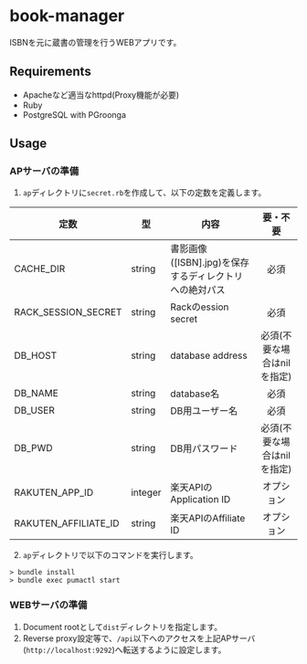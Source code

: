 book-manager
============

ISBNを元に蔵書の管理を行うWEBアプリです。

## Requirements

 - Apacheなど適当なhttpd(Proxy機能が必要)
 - Ruby
 - PostgreSQL with PGroonga

## Usage

### APサーバの準備

1. `ap`ディレクトリに`secret.rb`を作成して、以下の定数を定義します。

|定数|型|内容|要・不要|
|----|--|----|:-:|
|CACHE_DIR|string|書影画像([ISBN].jpg)を保存するディレクトリへの絶対パス|必須|
|RACK_SESSION_SECRET|string|Rackのession secret|必須|
|DB_HOST|string|database address|必須(不要な場合はnilを指定)|
|DB_NAME|string|database名|必須|
|DB_USER|string|DB用ユーザー名|必須|
|DB_PWD|string|DB用パスワード|必須(不要な場合はnilを指定)|
|RAKUTEN_APP_ID|integer|楽天APIのApplication ID|オプション|
|RAKUTEN_AFFILIATE_ID|string|楽天APIのAffiliate ID|オプション|

2. `ap`ディレクトリで以下のコマンドを実行します。

```
> bundle install
> bundle exec pumactl start
```

### WEBサーバの準備

1. Document rootとして`dist`ディレクトリを指定します。
2. Reverse proxy設定等で、`/api`以下へのアクセスを上記APサーバ(`http://localhost:9292`)へ転送するように設定します。